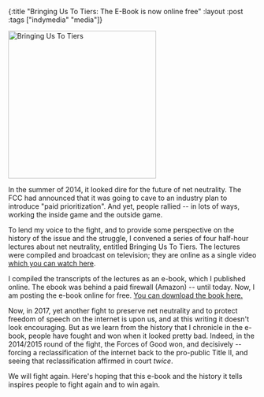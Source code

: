 {:title "Bringing Us To Tiers: The E-Book is now online free"
:layout :post
:tags  ["indymedia" "media"]}

<img src="http://www.szcz.org/img/bringingustotierspicture.png" alt="Bringing Us To Tiers" style="width: 300px;"/>

In the summer of 2014, it looked dire for the future of net neutrality.  The FCC had announced that it was going to cave to an industry plan to 
introduce "paid prioritization".  And yet, people rallied -- in lots of ways, working the inside game and the outside game.

To lend my voice to the fight, and to provide some perspective on the history of the issue and the struggle, I convened a series of four half-hour lectures about net neutrality, entitled Bringing Us To Tiers.  The lectures were compiled and broadcast on television; they are online as a single video [which you can watch here](https://www.youtube.com/watch?v=XS1w9Cc4s4k&t=1s). 

I compiled the transcripts of the lectures as an e-book, which I published online.  The ebook was behind a paid firewall (Amazon) -- until today.  Now, I am posting the e-book online for free.  [You can download the book here.](http://www.szcz.org/img/Bringing_us_to_tiers_2014.pdf)

Now, in 2017, yet another fight to preserve net neutrality and to protect freedom of speech on the internet is upon us, and at this writing it doesn't look encouraging.  But as we learn from the history that I chronicle in the e-book, people have fought and won when it looked pretty bad.  Indeed, in the 2014/2015 round of the fight, the Forces of Good won, and decisively -- forcing a reclassification of the internet back to the pro-public Title II, and seeing that reclassification affirmed in court _twice_.

We will fight again.  Here's hoping that this e-book and the history it tells inspires people to fight again and to win again.
